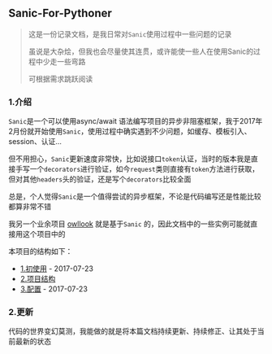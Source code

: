 ## Sanic-For-Pythoner

> 这是一份记录文档，是我日常对`Sanic`使用过程中一些问题的记录
>
> 虽说是大杂烩，但我也会尽量使其连贯，或许能使一些人在使用Sanic的过程中少走一些弯路
>
> 可根据需求跳跃阅读

### 1.介绍

`Sanic`是一个可以使用async/await 语法编写项目的异步非阻塞框架，我于2017年2月份就开始使用`Sanic`，使用过程中确实遇到不少问题，如缓存、模板引入、session、认证...

但不用担心，`Sanic`更新速度非常快，比如说接口`token`认证，当时的版本我是直接手写一个`decorators`进行验证，如今`request`类则直接有`token`方法进行获取，但对其他`headers`头的验证，还是写个`decorators`比较全面

总是，个人觉得`Sanic`是一个值得尝试的异步框架，不论是代码编写还是性能比较都算非常不错

我另一个业余项目 [owllook](https://github.com/howie6879/owllook) 就是基于`Sanic` 的，因此文档中的一些实例可能就直接用这个项目中的

本项目的结构如下：

- [1.初使用](./docs/1.初使用.md) 			- 2017-07-23
- [2.项目结构](./docs/2.项目结构.md)
- [3.配置](./docs/3.配置.md)		                - 2017-07-23


### 2.更新

代码的世界变幻莫测，我能做的就是将本篇文档持续更新、持续修正、让其处于当前最新的状态